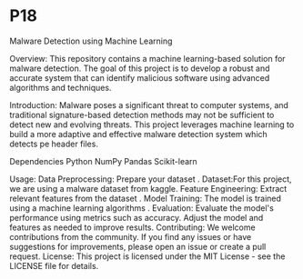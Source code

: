 # P18
Malware Detection using Machine Learning

Overview:
This repository contains a machine learning-based solution for malware detection. The goal of this project is to develop a robust and accurate system that can identify malicious software using advanced algorithms and techniques.

Introduction:
Malware poses a significant threat to computer systems, and traditional signature-based  detection methods may not be sufficient to detect new and evolving threats. This project leverages machine learning to build a more adaptive and effective malware detection system which detects pe header files.

Dependencies
Python 
NumPy
Pandas
Scikit-learn

Usage:
Data Preprocessing: Prepare your dataset .
Dataset:For this project, we are using a  malware dataset from kaggle. 
Feature Engineering: Extract relevant features from the dataset .
Model Training:
The model is trained using a machine learning algorithms . 
Evaluation:
Evaluate the model's performance using metrics such as accuracy. Adjust the model and features as needed to improve results.
Contributing:
We welcome contributions from the community. If you find any issues or have suggestions for improvements, please open an issue or create a pull request.
License:
This project is licensed under the MIT License - see the LICENSE file for details.
